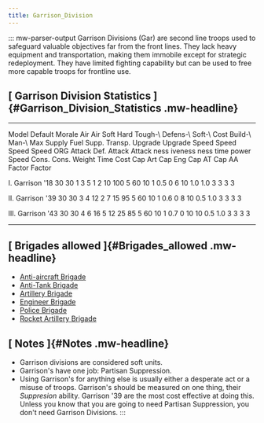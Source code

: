 ```yaml
---
title: Garrison_Division
---
```


::: mw-parser-output
Garrison Divisions (Gar) are second line troops used to safeguard
valuable objectives far from the front lines. They lack heavy equipment
and transportation, making them immobile except for strategic
redeployment. They have limited fighting capability but can be used to
free more capable troops for frontline use.

## [ Garrison Division Statistics ]{#Garrison_Division_Statistics .mw-headline}

---

Model Default Morale Air Air Soft Hard Tough-\ Defens-\ Soft-\ Cost Build-\ Man-\ Max Supply Fuel Supp. Transp. Upgrade Upgrade Speed Speed Speed Speed
ORG Attack Def. Attack Attack ness iveness ness time power Speed Cons. Cons. Weight Time Cost Cap Art Cap Eng Cap AT Cap AA
Factor Factor

I. Garrison \'18 30 30 1 3 5 1 2 10 100 5 60 10 1 0.5 0 6 10 1.0 1.0 3 3 3 3

II. Garrison \'39 30 30 3 4 12 2 7 15 95 5 60 10 1 0.6 0 8 10 0.5 1.0 3 3 3 3

III. Garrison \'43 30 30 4 6 16 5 12 25 85 5 60 10 1 0.7 0 10 10 0.5 1.0 3 3 3 3

---

## [ Brigades allowed ]{#Brigades_allowed .mw-headline}

- [Anti-aircraft
  Brigade](/wiki/Anti-aircraft_Brigade "Anti-aircraft Brigade")
- [Anti-Tank Brigade](/wiki/Anti-Tank_Brigade "Anti-Tank Brigade")
- [Artillery Brigade](/wiki/Artillery_Brigade "Artillery Brigade")
- [Engineer Brigade](/wiki/Engineer_Brigade "Engineer Brigade")
- [Police Brigade](/wiki/Police_Brigade "Police Brigade")
- [Rocket Artillery
  Brigade](/wiki/Rocket_Artillery_Brigade "Rocket Artillery Brigade")

## [ Notes ]{#Notes .mw-headline}

- Garrison divisions are considered soft units.
- Garrison\'s have one job: Partisan Suppression.
- Using Garrison\'s for anything else is usually either a desperate
  act or a misuse of troops. Garrison\'s should be measured on one
  thing, their _Suppresion_ ability. Garrison \'39 are the most cost
  effective at doing this. Unless you know that you are going to need
  Partisan Suppression, you don\'t need Garrison Divisions.
  :::
